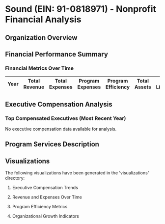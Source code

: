 # Sound (EIN: 91-0818971) - Nonprofit Financial Analysis

## Organization Overview

## Financial Performance Summary

### Financial Metrics Over Time

| Year | Total Revenue | Total Expenses | Program Expenses | Program Efficiency | Total Assets | Total Liabilities |
|------|--------------|----------------|------------------|-------------------|--------------|-------------------|


## Executive Compensation Analysis

### Top Compensated Executives (Most Recent Year)

No executive compensation data available for analysis.


## Program Services Description



## Visualizations

The following visualizations have been generated in the 'visualizations' directory:


1. Executive Compensation Trends

2. Revenue and Expenses Over Time

3. Program Efficiency Metrics

4. Organizational Growth Indicators
